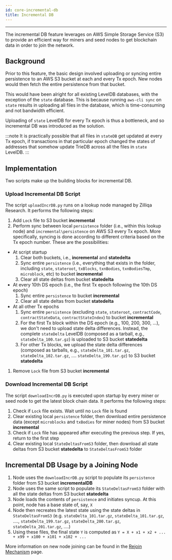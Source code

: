 ```yaml
---
id: core-incremental-db
title: Incremental DB
---
```


---
The incremental DB feature leverages on AWS Simple Storage Service (S3) to provide an efficient way for miners and seed nodes to get blockchain data in order to join the network.

## Background

Prior to this feature, the basic design involved uploading or syncing entire persistence to an AWS S3 bucket at each and every Tx epoch. New nodes would then fetch the entire persistence from that bucket.

This would have been alright for all existing LevelDB databases, with the exception of the `state` database. This is because running `aws-cli sync` on `state` results in uploading all files in the database, which is time-consuming and not bandwidth efficient.

Uploading of `state` LevelDB for every Tx epoch is thus a bottleneck, and so incremental DB was introduced as the solution.

:::note
It is practically possible that all files in `stateDB` get updated at every Tx epoch, if transactions in that particular epoch changed the states of addresses that somehow update TrieDB across all the files in `state` LevelDB.
:::

## Implementation

Two scripts make up the building blocks for incremental DB.

### Upload Incremental DB Script

The script `uploadIncrDB.py` runs on a lookup node managed by Zilliqa Research. It performs the following steps:

1. Add `Lock` file to S3 bucket **incremental**
1. Perform sync between local `persistence` folder (i.e., within this lookup node) and `incremental\persistence` on AWS S3 every Tx epoch. More specifically, syncing is done according to different criteria based on the Tx epoch number. These are the possibilities:
  - At script startup
    1. Clear both buckets, i.e., **incremental** and **statedelta**
    1. Sync entire `persistence` (i.e., everything that exists in the folder, including `state`, `stateroot`, `txBlocks`, `txnBodies`, `txnBodiesTmp`, `microblock`, etc) to bucket **incremental**
    1. Clear all state deltas from bucket **statedelta**
  - At every 10th DS epoch (i.e., the first Tx epoch following the 10th DS epoch)
    1. Sync entire `persistence` to bucket **incremental**
    1. Clear all state deltas from bucket **statedelta**
  - At all other Tx epochs
    1. Sync entire `persistence` (excluding `state`, `stateroot`, `contractCode`, `contractStateData`, `contractStateIndex`) to bucket **incremental**
    1. For the first Tx block within the DS epoch (e.g., 100, 200, 300, ...), we don't need to upload state delta differences. Instead, the complete `stateDelta` LevelDB (composed as a tarball, e.g.,  `stateDelta_100.tar.gz`) is uploaded to S3 bucket **statedelta**
    1. For other Tx blocks, we upload the state delta differences (composed as tarballs, e.g., `stateDelta_101.tar.gz`, `stateDelta_102.tar.gz`, .... `stateDelta_199.tar.gz`) to S3 bucket **statedelta**
1. Remove `Lock` file from S3 bucket **incremental**

### Download Incremental DB Script

The script `downloadIncrDB.py` is executed upon startup by every miner or seed node to get the latest block chain data. It performs the following steps:

1. Check if `Lock` file exists. Wait until no `Lock` file is found
1. Clear existing local `persistence` folder, then download entire persistence data (except `microblocks` and `txBodies` for miner nodes) from S3 bucket **incremental**
1. Check if `Lock` file has appeared after executing the previous step. If yes, return to the first step
1. Clear existing local `StateDeltasFromS3` folder, then download all state deltas from S3 bucket **statedelta** to `StateDeltasFromS3` folder

## Incremental DB Usage by a Joining Node

1. Node uses the `downloadIncrDB.py` script to populate its `persistence` folder from S3 bucket **incrementalDB**
1. Node uses the same script to populate its `StateDeltasFromS3` folder with all the state deltas from S3 bucket **statedelta**
1. Node loads the contents of `persistence` and initiates syncup. At this point, node has a base state of, say, `X`
1. Node then recreates the latest state using the state deltas in `StateDeltasFromS3` (e.g. `stateDelta_101.tar.gz`, `stateDelta_101.tar.gz`, ...., `stateDelta_199.tar.gz`, `stateDelta_200.tar.gz`, `stateDelta_201.tar.gz`, ....)
1. Using these files, the final state `Y` is computed as `Y = X + x1 + x2 + ... + x99 + x100 + x101 + x102 + ...`

More information on new node joining can be found in the [Rejoin Mechanism](core-rejoin-mechanism.md) page.